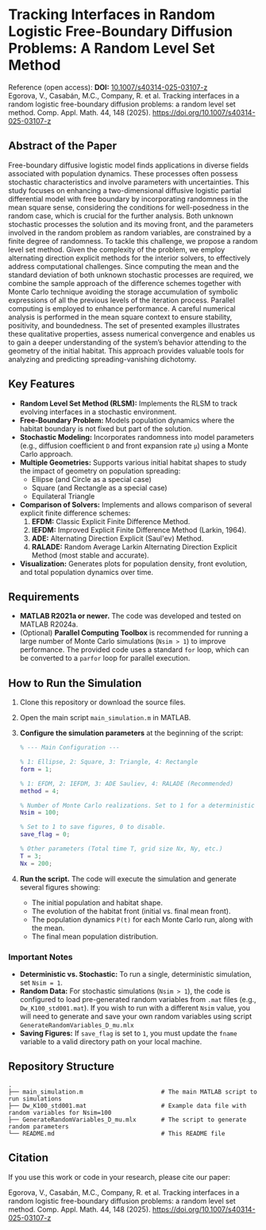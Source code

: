 # Tracking Interfaces in Random Logistic Free-Boundary Diffusion Problems: A Random Level Set Method

Reference (open access): 
**DOI:** [10.1007/s40314-025-03107-z](https://doi.org/10.1007/s40314-025-03107-z)  
Egorova, V., Casabán, M.C., Company, R. et al. Tracking interfaces in a random logistic free-boundary diffusion problems: a random level set method. Comp. Appl. Math. 44, 148 (2025). https://doi.org/10.1007/s40314-025-03107-z

## Abstract of the Paper

Free-boundary diffusive logistic model finds applications in diverse fields associated with population dynamics. These processes often possess stochastic characteristics and involve parameters with uncertainties. This study focuses on enhancing a two-dimensional diffusive logistic partial differential model with free boundary by incorporating randomness in the mean square sense, considering the conditions for well-posedness in the random case, which is crucial for the further analysis. Both unknown stochastic processes the solution and its moving front, and the parameters involved in the random problem as random variables, are constrained by a finite degree of randomness. To tackle this challenge, we propose a random level set method. Given the complexity of the problem, we employ alternating direction explicit methods for the interior solvers, to effectively address computational challenges. Since computing the mean and the standard deviation of both unknown stochastic processes are required, we combine the sample approach of the difference schemes together with Monte Carlo technique avoiding the storage accumulation of symbolic expressions of all the previous levels of the iteration process. Parallel computing is employed to enhance performance. A careful numerical analysis is performed in the mean square context to ensure stability, positivity, and boundedness. The set of presented examples illustrates these qualitative properties, assess numerical convergence and enables us to gain a deeper understanding of the system’s behavior attending to the geometry of the initial habitat. This approach provides valuable tools for analyzing and predicting spreading-vanishing dichotomy.

## Key Features

*   **Random Level Set Method (RLSM):** Implements the RLSM to track evolving interfaces in a stochastic environment.
*   **Free-Boundary Problem:** Models population dynamics where the habitat boundary is not fixed but part of the solution.
*   **Stochastic Modeling:** Incorporates randomness into model parameters (e.g., diffusion coefficient `D` and front expansion rate `μ`) using a Monte Carlo approach.
*   **Multiple Geometries:** Supports various initial habitat shapes to study the impact of geometry on population spreading:
    *   Ellipse (and Circle as a special case)
    *   Square (and Rectangle as a special case)
    *   Equilateral Triangle
*   **Comparison of Solvers:** Implements and allows comparison of several explicit finite difference schemes:
    1.  **EFDM:** Classic Explicit Finite Difference Method.
    2.  **IEFDM:** Improved Explicit Finite Difference Method (Larkin, 1964).
    3.  **ADE:** Alternating Direction Explicit (Saul'ev) Method.
    4.  **RALADE:** Random Average Larkin Alternating Direction Explicit Method (most stable and accurate).
*   **Visualization:** Generates plots for population density, front evolution, and total population dynamics over time.

  ## Requirements

*   **MATLAB R2021a or newer.** The code was developed and tested on MATLAB R2024a.
*   (Optional) **Parallel Computing Toolbox** is recommended for running a large number of Monte Carlo simulations (`Nsim > 1`) to improve performance. The provided code uses a standard `for` loop, which can be converted to a `parfor` loop for parallel execution.

## How to Run the Simulation

1.  Clone this repository or download the source files.
2.  Open the main script `main_simulation.m` in MATLAB.
3.  **Configure the simulation parameters** at the beginning of the script:

    ```matlab
    % --- Main Configuration ---
    
    % 1: Ellipse, 2: Square, 3: Triangle, 4: Rectangle
    form = 1; 
    
    % 1: EFDM, 2: IEFDM, 3: ADE Sauliev, 4: RALADE (Recommended)
    method = 4;
    
    % Number of Monte Carlo realizations. Set to 1 for a deterministic run.
    Nsim = 100;
    
    % Set to 1 to save figures, 0 to disable.
    save_flag = 0; 
    
    % Other parameters (Total time T, grid size Nx, Ny, etc.)
    T = 3;
    Nx = 200; 
    ```

4.  **Run the script.** The code will execute the simulation and generate several figures showing:
    *   The initial population and habitat shape.
    *   The evolution of the habitat front (initial vs. final mean front).
    *   The population dynamics `P(t)` for each Monte Carlo run, along with the mean.
    *   The final mean population distribution.

### Important Notes

*   **Deterministic vs. Stochastic:** To run a single, deterministic simulation, set `Nsim = 1`.
*   **Random Data:** For stochastic simulations (`Nsim > 1`), the code is configured to load pre-generated random variables from `.mat` files (e.g., `Dw_K100_std001.mat`). If you wish to run with a different `Nsim` value, you will need to generate and save your own random variables using script `GenerateRandomVariables_D_mu.mlx`
*   **Saving Figures:** If `save_flag` is set to `1`, you must update the `fname` variable to a valid directory path on your local machine.

## Repository Structure

```
.
├── main_simulation.m                      # The main MATLAB script to run simulations
├── Dw_K100_std001.mat                     # Example data file with random variables for Nsim=100
├── GenerateRandomVariables_D_mu.mlx       # The script to generate random parameters
└── README.md                              # This README file
```

## Citation

If you use this work or code in your research, please cite our paper:

Egorova, V., Casabán, M.C., Company, R. et al. Tracking interfaces in a random logistic free-boundary diffusion problems: a random level set method. Comp. Appl. Math. 44, 148 (2025). https://doi.org/10.1007/s40314-025-03107-z
